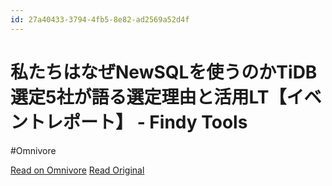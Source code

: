 ```yaml
---
id: 27a40433-3794-4fb5-8e82-ad2569a52d4f
---
```


# 私たちはなぜNewSQLを使うのかTiDB選定5社が語る選定理由と活用LT【イベントレポート】 - Findy Tools
#Omnivore

[Read on Omnivore](https://omnivore.app/me/new-sql-ti-db-5-lt-findy-tools-191c508cd7c)
[Read Original](https://findy-tools.io/articles/event-report-TiDB/10)

